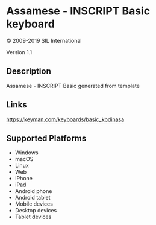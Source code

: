 Assamese - INSCRIPT Basic keyboard
==============

© 2009-2019 SIL International

Version 1.1

Description
-----------

Assamese - INSCRIPT Basic generated from template

Links
-----
https://keyman.com/keyboards/basic_kbdinasa

Supported Platforms
-------------------
 * Windows
 * macOS
 * Linux
 * Web
 * iPhone
 * iPad
 * Android phone
 * Android tablet
 * Mobile devices
 * Desktop devices
 * Tablet devices

